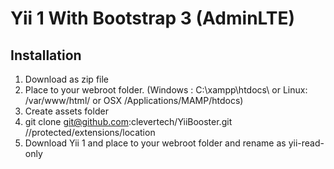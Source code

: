 # Yii 1 With Bootstrap 3 (AdminLTE)

## Installation
1. Download as zip file
2. Place to your webroot folder. (Windows : C:\xampp\htdocs\ or Linux: /var/www/html/ or OSX /Applications/MAMP/htdocs)
3. Create assets folder
4. git clone git@github.com:clevertech/YiiBooster.git /<yourAppFile>/protected/extensions/location
5. Download Yii 1 and place to your webroot folder and rename as yii-read-only
